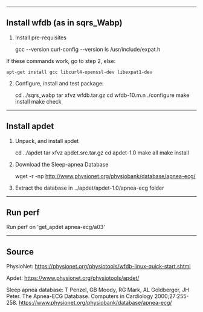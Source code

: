 
------------------------------
Install wfdb (as in sqrs_Wabp)
------------------------------

1. Install pre-requisites

	gcc --version
	curl-config --version
	ls /usr/include/expat.h

If these commands work, go to step 2, else:

	apt-get install gcc libcurl4-openssl-dev libexpat1-dev

2. Configure, install and test package:

	cd ../sqrs_wabp
	tar xfvz wfdb.tar.gz
	cd wfdb-10.m.n
	./configure
	make install
	make check

------------------------------
Install apdet
------------------------------

1. Unpack, and install apdet

	cd ../apdet
	tar xfvz apdet.src.tar.gz
	cd apdet-1.0
	make all
	make install

2. Download the Sleep-apnea Database

	wget -r -np http://www.physionet.org/physiobank/database/apnea-ecg/

3. Extract the database in ../apdet/apdet-1.0/apnea-ecg folder

------------------------------
Run perf
------------------------------

Run perf on 'get_apdet apnea-ecg/a03'

------------------------------
Source
------------------------------

PhysioNet:
	https://physionet.org/physiotools/wfdb-linux-quick-start.shtml

Apdet:
	https://www.physionet.org/physiotools/apdet/

Sleep apnea database:
	T Penzel, GB Moody, RG Mark, AL Goldberger, JH Peter. The Apnea-ECG Database. Computers in Cardiology 2000;27:255-258.
	https://www.physionet.org/physiobank/database/apnea-ecg/
	
	
